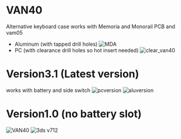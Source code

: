 # VAN40
Alternative keyboard case works with Memoria and Monorail PCB and vam05

- Aluminum (with tapped drill holes)
![MDA](https://github.com/user-attachments/assets/16d3830c-02ab-4780-b57f-f8d2f6dc5c73)
- PC (with clearance drill holes so hot insert needed)
![clear_van40](https://github.com/user-attachments/assets/412d8054-8d83-4a12-a063-9d29db8eb9f2)

# Version3.1 (Latest version)
works with battery and side switch
![pcversion](https://github.com/user-attachments/assets/83b9e65e-a6a7-4235-a278-530ea7e86b9c)
![aluversion](https://github.com/user-attachments/assets/7478dc77-ccf0-4d15-8e89-6eed27fe1054)

# Version1.0 (no battery slot)
![VAN40](https://github.com/user-attachments/assets/12210bb6-970c-4954-ae55-ad2d379ec94b)
![3ds v712](https://github.com/user-attachments/assets/6a671490-eec6-490d-973e-f968e55c6d02)
